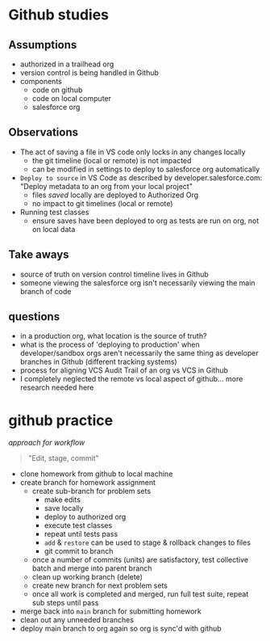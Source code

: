 # Github studies
## Assumptions
- authorized in a trailhead org
- version control is being handled in Github
- components
  - code on github
  - code on local computer
  - salesforce org

## Observations
- The act of saving a file in VS code only locks in any changes locally
  - the git timeline (local or remote) is not impacted
  - can be modified in settings to deploy to salesforce org automatically
- `Deploy to source` in VS Code as described by developer.salesforce.com: "Deploy metadata to an org from your local project"
  - files *saved* locally are deployed to Authorized Org
  - no impact to git timelines (local or remote)
- Running test classes
  - ensure saves have been deployed to org as tests are run on org, not on local data

## Take aways
- source of truth on version control timeline lives in Github
- someone viewing the salesforce org isn't necessarily viewing the main branch of code

## questions
- in a production org, what location is the source of truth?
- what is the process of 'deploying to production' when developer/sandbox orgs aren't necessarily the same thing as developer branches in Github (different tracking systems)
- process for aligning VCS Audit Trail of an org vs VCS in Github
- I completely neglected the remote vs local aspect of github... more research needed here

# github practice
*approach for workflow*
> "Edit, stage, commit"
- clone homework from github to local machine
- create branch for homework assignment
  - create sub-branch for problem sets
    - make edits
    - save locally
    - deploy to authorized org
    - execute test classes
    - repeat until tests pass
    - `add` & `restore` can be used to stage & rollback changes to files
    - git commit to branch
  - once a number of commits (units) are satisfactory, test collective batch and merge into parent branch
  - clean up working branch (delete)
  - create new branch for next problem sets
  - once all work is completed and merged, run full test suite, repeat sub steps until pass
- merge back into `main` branch for submitting homework
- clean out any unneeded branches
- deploy main branch to org again so org is sync'd with github